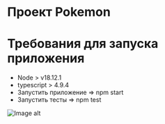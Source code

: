 # Проект Pokemon

# Требования для запуска приложения

* Node > v18.12.1
* typescript > 4.9.4
* Запустить приложение => npm start
* Запустить тесты => npm test

![Image alt](https://sun9-31.userapi.com/impg/cNofzvENQKmtLv-jhUlxduaMkYtDQKGnkcsmWA/f46_3YGWtrE.jpg?size=1920x1080&quality=96&sign=85416a338d7a64562a803cde907b540b&type=album)
